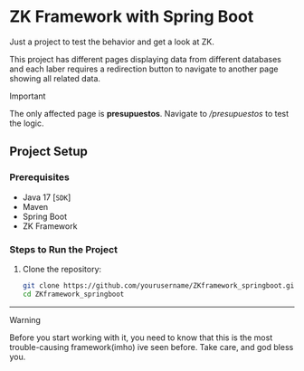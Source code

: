 # ZK Framework with Spring Boot

Just a project to test the behavior and get a look at ZK.

This project has different pages displaying data from different databases and each laber requires a redirection button to navigate to another page showing all related data. 



> [!IMPORTANT]
> The only affected page is **presupuestos**. Navigate to */presupuestos* to test the logic.


## Project Setup

### Prerequisites

- Java 17 [`SDK`]
- Maven
- Spring Boot
- ZK Framework

### Steps to Run the Project

1. Clone the repository:
   ```bash
   git clone https://github.com/yourusername/ZKframework_springboot.git
   cd ZKframework_springboot

---


> [!WARNING]
> Before you start working with it, you need to know that this is the most trouble-causing framework(imho) ive seen before. Take care, and god bless you.


